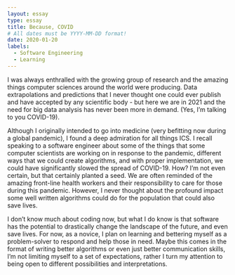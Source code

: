 ```yaml
---
layout: essay
type: essay
title: Because, COVID
# All dates must be YYYY-MM-DD format!
date: 2020-01-20
labels:
  - Software Engineering
  - Learning
---
```

I was always enthralled with the growing group of research and the amazing things computer sciences around the world were producing. Data extrapolations and predictions that I never thought one could ever publish and have accepted by any scientific body - but here we are in 2021 and the need for big data analysis has never been more in demand. (Yes, I’m talking to you COVID-19). 

Although I originally intended to go into medicine (very befitting now during a global pandemic), I found a deep admiration for all things ICS. I recall speaking to a software engineer about some of the things that some computer scientists are working on in response to the pandemic, different ways that we could create algorithms, and with proper implementation, we could have significantly slowed the spread of COVID-19. How? I’m not even certain, but that certainly planted a seed. We are often reminded of the amazing front-line health workers and their responsibility to care for those during this pandemic. However, I never thought about the profound impact some well written algorithms could do for the population that could also save lives.

I don’t know much about coding now, but what I do know is that software has the potential to drastically change the landscape of the future, and even save lives. For now, as a novice, I plan on learning and bettering myself as a problem-solver to respond and help those in need. Maybe this comes in the format of writing better algorithms or even just better communication skills, I’m not limiting myself to a set of expectations, rather I turn my attention to being open to different possibilities and interpretations. 
